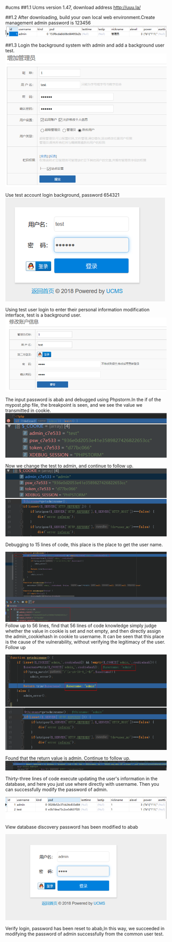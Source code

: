 #ucms
##1.1
Ucms version 1.47, download address http://uuu.la/

##1.2
After downloading, build your own local web environment.Create management admin password is 123456
![image](https://github.com/wwwws1234/ucms/blob/master/1.png)

##1.3
Login the background system with admin and add a background user test.
![image](https://github.com/wwwws1234/ucms/blob/master/2.png)


Use test account login background, password 654321
![image](https://github.com/wwwws1234/ucms/blob/master/3.png)


Using test user login to enter their personal information modification interface, test is a background user.
![image](https://github.com/wwwws1234/ucms/blob/master/4.png)



The input password is abab and debugged using Phpstorm.In the if of the mypost.php file, the breakpoint is seen, and we see the value we transmitted in cookie.
![image](https://github.com/wwwws1234/ucms/blob/master/5.png)
![image](https://github.com/wwwws1234/ucms/blob/master/6.png)

Now we change the test to admin, and continue to follow up.
![image](https://github.com/wwwws1234/ucms/blob/master/7.png)
![image](https://github.com/wwwws1234/ucms/blob/master/8.png)

Debugging to 15 lines of code, this place is the place to get the user name.

![image](https://github.com/wwwws1234/ucms/blob/master/9.png)
Follow up to 56 lines, find that 56 lines of code knowledge simply judge whether the value in cookie is set and not empty, and then directly assign the admin_cookiehash in cookie to username. It can be seen that this place is the cause of the vulnerability, without verifying the legitimacy of the user. Follow up

![image](https://github.com/wwwws1234/ucms/blob/master/10.png)
![image](https://github.com/wwwws1234/ucms/blob/master/11.png)


Found that the return value is admin. Continue to follow up.
![image](https://github.com/wwwws1234/ucms/blob/master/13.png)


Thirty-three lines of code execute updating the user's information in the database, and here you just use where directly with username. Then you can successfully modify the password of admin.

![image](https://github.com/wwwws1234/ucms/blob/master/14.png)


View database discovery password has been modified to abab


![image](https://github.com/wwwws1234/ucms/blob/master/15.png)


Verify login, password has been reset to abab,In this way, we succeeded in modifying the password of admin successfully from the common user test.



